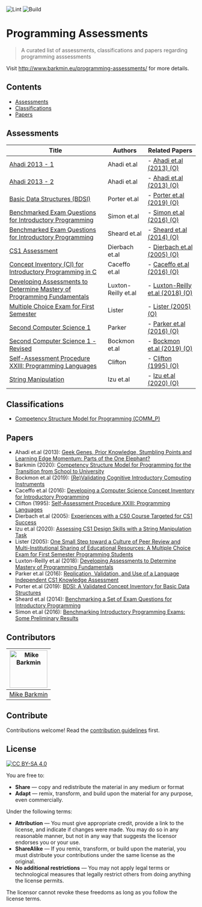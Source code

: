 ![Lint](https://github.com/mikebarkmin/awesome-programming-assessments/workflows/Lint/badge.svg)
![Build](https://github.com/mikebarkmin/awesome-programming-assessments/workflows/Build/badge.svg)

# Programming Assessments

 > A curated list of assessments, classifications and papers regarding programming asssessments

 Visit http://www.barkmin.eu/programming-assessments/ for more details.

## Contents

- [Assessments](#assessments)
- [Classifications](#classifications)
- [Papers](#papers)


## Assessments

| Title | Authors | Related Papers |
| ----- | ------- | -------------- |
| [Ahadi 2013 - 1](https://www.barkmin.eu/programming-assessments/ahadi_2013_1.html) | Ahadi et.al | - [Ahadi et.al (2013) (O)](#ahadi_2013) |
| [Ahadi 2013 - 2](https://www.barkmin.eu/programming-assessments/ahadi_2013_2.html) | Ahadi et.al | - [Ahadi et.al (2013) (O)](#ahadi_2013) |
| [Basic Data Structures (BDSI)](https://www.barkmin.eu/programming-assessments/porter_2019.html) | Porter et.al | - [Porter et.al (2019) (O)](#porter_2019) |
| [Benchmarked Exam Questions for Introductory Programming](https://www.barkmin.eu/programming-assessments/simon_2016.html) | Simon et.al | - [Simon et.al (2016) (O)](#simon_2016) |
| [Benchmarked Exam Questions for Introductory Programming](https://www.barkmin.eu/programming-assessments/sheard_2014.html) | Sheard et.al | - [Sheard et.al (2014) (O)](#sheard_2014) |
| [CS1 Assessment](https://www.barkmin.eu/programming-assessments/dierbach_2005.html) | Dierbach et.al | - [Dierbach et.al (2005) (O)](#dierbach_2005) |
| [Concept Inventory (CI) for Introductory Programming in C](https://www.barkmin.eu/programming-assessments/caceffo_2016.html) | Caceffo et.al | - [Caceffo et.al (2016) (O)](#caceffo_2016) |
| [Developing Assessments to Determine Mastery of Programming Fundamentals](https://www.barkmin.eu/programming-assessments/luxton-reilly_2018.html) | Luxton-Reilly et.al | - [Luxton-Reilly et.al (2018) (O)](#luxton-reilly_2018) |
| [Multiple Choice Exam for First Semester](https://www.barkmin.eu/programming-assessments/lister_2005.html) | Lister | - [Lister (2005) (O)](#lister_2005) |
| [Second Computer Science 1](https://www.barkmin.eu/programming-assessments/parker_2016.html) | Parker | - [Parker et.al (2016) (O)](#parker_2016) |
| [Second Computer Science 1 - Revised](https://www.barkmin.eu/programming-assessments/bockmon_2019.html) | Bockmon et.al | - [Bockmon et.al (2019) (O)](#bockmon_2019) |
| [Self-Assessment Procedure XXIII: Programming Languages](https://www.barkmin.eu/programming-assessments/clifton_1995.html) | Clifton | - [Clifton (1995) (O)](#clifton_1995) |
| [String Manipulation](https://www.barkmin.eu/programming-assessments/izu_2020.html) | Izu et.al | - [Izu et.al (2020) (O)](#izu_2020) |


## Classifications

- [Competency Structure Model for Programming (COMM_P)](https://www.barkmin.eu/programming-assessments/commp_model.html)


## Papers

- <a id="ahadi_2013">Ahadi et.al (2013)</a>: [Geek Genes, Prior Knowledge, Stumbling Points and Learning Edge Momentum: Parts of the One Elephant?](https://doi.org/10.1145/2493394.2493416)
- <a id="barkmin_2020">Barkmin (2020)</a>: [Competency Structure Model for Programming for the Transition from School to University](https://doi.org/10.1145/3421590.3421591)
- <a id="bockmon_2019">Bockmon et.al (2019)</a>: [(Re)Validating Cognitive Introductory Computing Instruments](https://doi.org/10.1145/3287324.3287372)
- <a id="caceffo_2016">Caceffo et.al (2016)</a>: [Developing a Computer Science Concept Inventory for Introductory Programming](https://doi.org/10.1145/2839509.2844559)
- <a id="clifton_1995">Clifton (1995)</a>: [Self-Assessment Procedure XXIII: Programming Languages](https://doi.org/10.1145/203356.203378)
- <a id="dierbach_2005">Dierbach et.al (2005)</a>: [Experiences with a CS0 Course Targeted for CS1 Success](https://doi.org/10.1145/1047344.1047453)
- <a id="izu_2020">Izu et.al (2020)</a>: [Assessing CS1 Design Skills with a String Manipulation Task](https://doi.org/10.1145/3341525.3387382)
- <a id="lister_2005">Lister (2005)</a>: [One Small Step toward a Culture of Peer Review and Multi-Institutional Sharing of Educational Resources: A Multiple Choice Exam for First Semester Programming Students]()
- <a id="luxton-reilly_2018">Luxton-Reilly et.al (2018)</a>: [Developing Assessments to Determine Mastery of Programming Fundamentals](https://doi.org/10.1145/3174781.3174784)
- <a id="parker_2016">Parker et.al (2016)</a>: [Replication, Validation, and Use of a Language Independent CS1 Knowledge Assessment](https://doi.org/10.1145/2960310.2960316)
- <a id="porter_2019">Porter et.al (2019)</a>: [BDSI: A Validated Concept Inventory for Basic Data Structures](https://doi.org/10.1145/3291279.3339404)
- <a id="sheard_2014">Sheard et.al (2014)</a>: [Benchmarking a Set of Exam Questions for Introductory Programming]()
- <a id="simon_2016">Simon et.al (2016)</a>: [Benchmarking Introductory Programming Exams: Some Preliminary Results](https://doi.org/10.1145/2960310.2960337)


## Contributors


|  [<img alt="Mike Barkmin" src="https://avatars1.githubusercontent.com/u/2592379?s=460&u=d599a9f90b2c8e8b3d328d3f02bce36043bcfe76&v=4" width="100px">](https://www.barkmin.eu) |
|-------------- | 
| [Mike Barkmin](https://www.barkmin.eu) | 



## Contribute

Contributions welcome! Read the [contribution guidelines](contributing.md) first.


## License

[![CC BY-SA 4.0](https://mirrors.creativecommons.org/presskit/buttons/88x31/svg/by-sa.svg)](https://creativecommons.org/licenses/by-sa/4.0)

You are free to:
- **Share** — copy and redistribute the material in any medium or format
- **Adapt** — remix, transform, and build upon the material for any purpose, even commercially.

Under the following terms:

- **Attribution** — You must give appropriate credit, provide a link to the license, and indicate if changes were made. You may do so in any reasonable manner, but not in any way that suggests the licensor endorses you or your use.
- **ShareAlike** — If you remix, transform, or build upon the material, you must distribute your contributions under the same license as the original.
- **No additional restrictions** — You may not apply legal terms or technological measures that legally restrict others from doing anything the license permits.

The licensor cannot revoke these freedoms as long as you follow the license terms.
